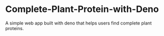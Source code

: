 # Complete-Plant-Protein-with-Deno
A simple web app built with deno that helps users find complete plant proteins.
